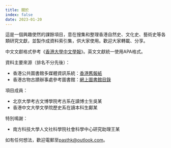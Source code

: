 ```yaml
---
title: 關於
index: false
date: 2023-01-20
---
```

這是一個興趣使然的課餘項目，意在搜集和整理香港自然史、文化史、藝術史等各類研究文獻，並製作成資料索引集，供大家使用。歡迎大家轉載、分享。

中文文獻格式參考《[香港大學中文學報](https://www.hkujcs.hku.hk/style-sheet-chinese)》。英文文獻統一使用APA格式。

資料主要來源（排名不分先後）：
- 香港公共圖書館多媒體資訊系統：[香港舊報紙](https://mmis.hkpl.gov.hk/zh/old-hk-collection)
- 香港古物古蹟辦事處參考圖書館：[網上圖書館目錄](https://lms.amo.gov.hk/hk)

項目成員：
- 北京大學考古文博學院考古系在讀博士生吳某
- 香港中文大學文學院歷史系在讀本科生鄺某

特別鳴謝：
- 南方科技大學人文社科學院社會科學中心研究助理王某

如有任何想法，歡迎電郵至<pasthk@outlook.com>。